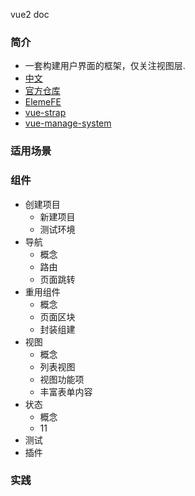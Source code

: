 vue2 doc

### 简介
- 一套构建用户界面的框架，仅关注视图层.
- [中文](https://cn.vuejs.org/)
- [官方仓库](https://github.com/vuejs)
- [ElemeFE](https://github.com/ElemeFE/element)
- [vue-strap](https://github.com/yuche/vue-strap)
- [vue-manage-system](https://github.com/lin-xin/vue-manage-system)
### 适用场景
### 组件
- 创建项目
    - 新建项目
    - 测试环境
- 导航
    - 概念
    - 路由
    - 页面跳转
- 重用组件
    - 概念
    - 页面区块
    - 封装组建
- 视图
    - 概念
    - 列表视图
    - 视图功能项
    - 丰富表单内容
- 状态
    - 概念
    - 11 
- 测试
- 插件
### 实践